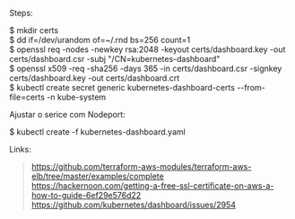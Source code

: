 Steps:

$ mkdir certs
<br>$ dd if=/dev/urandom of=~/.rnd bs=256 count=1
<br>$ openssl req -nodes -newkey rsa:2048 -keyout certs/dashboard.key -out certs/dashboard.csr -subj "/CN=kubernetes-dashboard"
<br>$ openssl x509 -req -sha256 -days 365 -in certs/dashboard.csr -signkey certs/dashboard.key -out certs/dashboard.crt
<br>$ kubectl create secret generic kubernetes-dashboard-certs --from-file=certs -n kube-system

Ajustar o serice com Nodeport:

$ kubectl create -f kubernetes-dashboard.yaml

Links:

> https://github.com/terraform-aws-modules/terraform-aws-elb/tree/master/examples/complete <br>
> https://hackernoon.com/getting-a-free-ssl-certificate-on-aws-a-how-to-guide-6ef29e576d22 <br>
> https://github.com/kubernetes/dashboard/issues/2954

